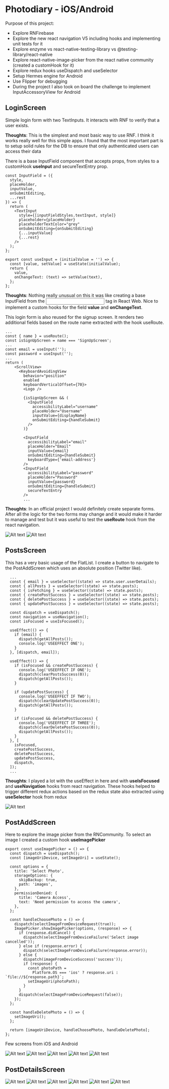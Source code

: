 # Photodiary - iOS/Android

Purpose of this project:

- Explore RNFirebase
- Explore the new react navigation V5 including hooks and implementing unit tests for it
- Explore enzyme vs react-native-testing-library vs @testing-library/react-native
- Explore react-native-image-picker from the react native community (created a customHook for it)
- Explore redux hooks useDispatch and useSelector
- Setup Hermes engine for Android
- Use Flipper for debugging
- During the project I also took on board the challenge to implement InputAccessoryView for Android

## LoginScreen

Simple login form with two TextInputs. It interacts with RNF to verify that a user exists.

**Thoughts**: This is the simplest and most basic way to use RNF. I think it works really well for this simple apps. I found that the most important part is to setup
solid
rules for the DB to ensure that only authenticated users can access their data

There is a base InputField component that accepts props, from styles to a customHook **useInput** and secureTextEntry prop.

```
const InputField = ({
  style,
  placeHolder,
  inputValue,
  onSubmitEditing,
  ...rest
}) => {
  return (
    <TextInput
      style={[inputFieldStyles.textInput, style]}
      placeholder={placeHolder}
      placeholderTextColor="grey"
      onSubmitEditing={onSubmitEditing}
      {...inputValue}
      {...rest}
    />
  );
};
```

```
export const useInput = (initialValue = '') => {
  const [value, setValue] = useState(initialValue);
  return {
    value,
    onChangeText: (text) => setValue(text),
  };
};
```

**Thoughts**: Nothing really unusual on this it was like creating a base InputField from the <input /> tag in React Web. Nice to implement a custom hooks for the field
**value** and **onChangeText**.

This login form is also reused for the signup screen. It renders two additional fields based on the route name extracted with the hook useRoute.

```
...
const { name } = useRoute();
const isSignUpScreen = name === 'SignUpScreen';
...
const email = useInput('');
const password = useInput('');
...
return (
    <ScrollView>
      <KeyboardAvoidingView
        behavior="position"
        enabled
        keyboardVerticalOffset={70}>
        <Logo />

        {isSignUpScreen && (
          <InputField
            accessibilityLabel="username"
            placeHolder="Username"
            inputValue={displayName}
            onSubmitEditing={handleSubmit}
          />
        )}

        <InputField
          accessibilityLabel="email"
          placeHolder="Email"
          inputValue={email}
          onSubmitEditing={handleSubmit}
          keyboardType={'email-address'}
        />
        <InputField
          accessibilityLabel="password"
          placeHolder="Password"
          inputValue={password}
          onSubmitEditing={handleSubmit}
          secureTextEntry
        />
        ...
```

**Thoughts**: In an official project I would definitely create separate forms. After all the logic for the two forms may change and it would make it harder to manage and
test but it was useful to test the **useRoute** hook from the react navigation.

![Alt text](./app/assets/screenshots/ios-login.png)
![Alt text](./app/assets/screenshots/SignUpiOS.png)

## PostsScreen

This has a very basic usage of the FlatList. I create a button to navigate to the PostAddScreen which uses an absolute position (Twitter like).

```
  ...
  const { email } = useSelector((state) => state.user.userDetails);
  const { allPosts } = useSelector((state) => state.posts);
  const { isFetching } = useSelector((state) => state.posts);
  const { createPostSuccess } = useSelector((state) => state.posts);
  const { deletePostSuccess } = useSelector((state) => state.posts);
  const { updatePostSuccess } = useSelector((state) => state.posts);

  const dispatch = useDispatch();
  const navigation = useNavigation();
  const isFocused = useIsFocused();

  useEffect(() => {
    if (email) {
      dispatch(getAllPosts());
      console.log('USEEFFECT ONE');
    }
  }, [dispatch, email]);

  useEffect(() => {
    if (isFocused && createPostSuccess) {
      console.log('USEEFFECT IF ONE');
      dispatch(clearPostsSuccess(0));
      dispatch(getAllPosts());
    }

    if (updatePostSuccess) {
      console.log('USEEFFECT IF TWO');
      dispatch(clearUpdatePostSuccess(0));
      dispatch(getAllPosts());
    }

    if (isFocused && deletePostSuccess) {
      console.log('USEEFFECT IF THREE');
      dispatch(clearDeletePostSuccess(0));
      dispatch(getAllPosts());
    }
  }, [
    isFocused,
    createPostSuccess,
    deletePostSuccess,
    updatePostSuccess,
    dispatch,
  ]);
  ...
```

**Thoughts**: I played a lot with the useEffect in here and with **useIsFocused** and **useNavigation** hooks from react navigation. These hooks helped to trigger
different
redux actions based on the redux state also extracted using **useSelector** hook from redux

![Alt text](./app/assets/screenshots/PostsListAndroid.png)

## PostAddScreen

Here to explore the image picker from the RNCommunity. To select an image I created a custom hook **useImagePicker**

```
export const useImagePicker = () => {
  const dispatch = useDispatch();
  const [imageUriDevice, setImageUri] = useState();

  const options = {
    title: 'Select Photo',
    storageOptions: {
      skipBackup: true,
      path: 'images',
    },
    permissionDenied: {
      title: 'Camera Access',
      text: 'Need permission to access the camera',
    },
  };

  const handleChoosePhoto = () => {
    dispatch(selectImageFromDeviceRequest(true));
    ImagePicker.showImagePicker(options, (response) => {
      if (response.didCancel) {
        dispatch(selectImageFromDeviceFailure('Select image cancelled'));
      } else if (response.error) {
        dispatch(selectImageFromDeviceFailure(response.error));
      } else {
        dispatch(imageFromDeviceSuccess('success'));
        if (response) {
          const photoPath =
            Platform.OS === 'ios' ? response.uri : `file://${response.path}`;
          setImageUri(photoPath);
        }
      }
      dispatch(selectImageFromDeviceRequest(false));
    });
  };

  const handleDeletePhoto = () => {
    setImageUri();
  };

  return [imageUriDevice, handleChoosePhoto, handleDeletePhoto];
};
```

Few screens from iOS and Android

![Alt text](./app/assets/screenshots/AddPostAndroid.png)
![Alt text](./app/assets/screenshots/AllowAccessAndroid.png)
![Alt text](./app/assets/screenshots/SelectPhotoAndroid.png)
![Alt text](./app/assets/screenshots/SelectPhotoiOS.png)
![Alt text](./app/assets/screenshots/AddPostWithPhotoiOS.png)

## PostDetailsScreen

![Alt text](./app/assets/screenshots/PostDetailsAndroid.png)
![Alt text](./app/assets/screenshots/DeletePostAlertAndroid.png)
![Alt text](./app/assets/screenshots/EditPostAndroid.png)
![Alt text](./app/assets/screenshots/PostDetailsiOS.png)
![Alt text](./app/assets/screenshots/DeletePostAlertiOS.png)
![Alt text](./app/assets/screenshots/EditPostiOS.png)
